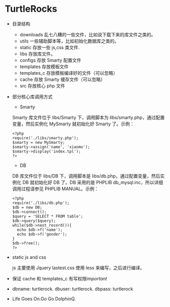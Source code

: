 # TurtleRocks #

+ 目录结构

  - downloads 乱七八糟的一些文件，比如说下载下来的库文件之类的。
  - utils 一些辅助脚本等，比如初始化数据库之类的。
  - static 存放一些 js,css 类文件.
  - libs 存放库文件。
  - configs 存放 Smarty 配置文件
  - templates 存放模板文件
  - templates_c 存放模板编译好的文件（可以忽略）
  - cache 存放 Smarty 缓存文件（可以忽略）
  - src 存放核心 php 文件

+ 部分核心库调用方式

  - Smarty

  Smarty 库文件位于 libs/Smarty 下，调用脚本为 libs/smarty.php，通过配置变量，然后实例化
  MySmarty 就初始化好 Smarty 了。示例：

      <?php
      require('./libs/smarty.php');
      $smarty = new MySmarty;
      $smarty->assign('name', 'xiaomo');
      $smarty->display('index.tpl');
      ?>

  - DB

  DB 库文件位于 libs/DB 下，调用脚本是 libs/db.php，通过配置变量，然后实例化 DB 就初始化好
  DB 了。DB 采用的是 PHPLIB db_mysql.inc，所以详细调用过程请参见 PHPLIB MANUAL。示例：

      <?php
      require('./libs/db.php');
      $db = new DB;
      $db->connect();
      $query = 'SELECT * FROM table';
      $db->query($query);
      while($db->next_record()){
        echo $db->f('name');
        echo $db->f('gender');
      }
      $db->free();
      ?>

+ static js and css

  js 主要使用 Jquery lastest.css 使用 less 来编写，之后进行编译。

+ 保证 cache 和 templates_c 有写权限*important*

+ dbname: turtlerock. dbuser: turtlerock. dbpass: turtlerock

+ Life Goes On.Go Go DolphinQ.
